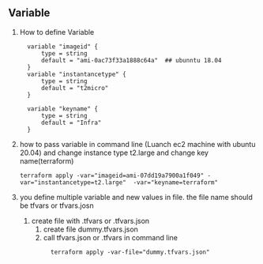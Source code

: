 ## Variable 
   1. How to define Variable  
      ```
        variable "imageid" {
            type = string
            default = "ami-0ac73f33a1888c64a"  ## ubunntu 18.04
        }
        variable "instantancetype" {
            type = string 
            default = "t2micro"
        }

        variable "keyname" {
            type = string 
            default = "Infra"
        }
      ```

   2. how to pass variable in command line (Luanch ec2 machine with ubuntu 20.04) and change instance type t2.large and change key name(terraform)
      ```
      terraform apply -var="imageid=ami-07dd19a7900a1f049" -var="instantancetype=t2.large"  -var="keyname=terraform"
      ``` 

   3. you define multiple variable and new values in file. the file name should be tfvars or tfvars.josn  
      1. create file with .tfvars or .tfvars.json 
          1. create file dummy.tfvars.json 
          2. call tfvars.json or .tfvars in command line 
              ```
                terraform apply -var-file="dummy.tfvars.json"
             ```
